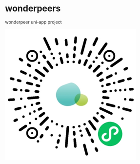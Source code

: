 # wonderpeers
wonderpeer uni-app project

![image](https://github.com/infatuationX/wonderpeers/blob/master/gh_5f2e705da651_430.jpg)

